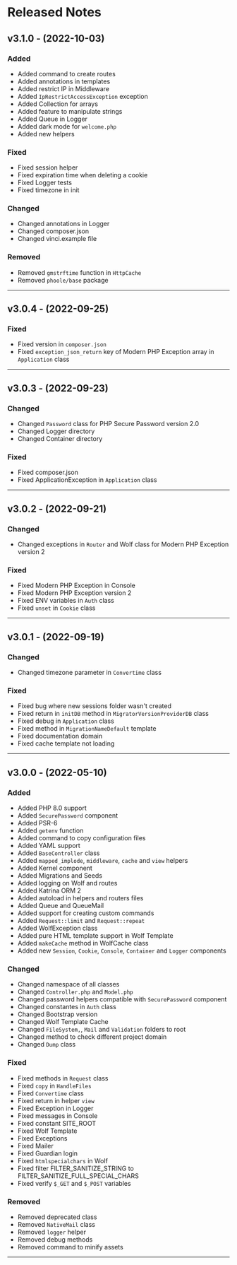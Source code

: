 # Released Notes

## v3.1.0 - (2022-10-03)

### Added

- Added command to create routes
- Added annotations in templates
- Added restrict IP in Middleware
- Added `IpRestrictAccessException` exception
- Added Collection for arrays
- Added feature to manipulate strings
- Added Queue in Logger
- Added dark mode for `welcome.php`
- Added new helpers

### Fixed

- Fixed session helper
- Fixed expiration time when deleting a cookie
- Fixed Logger tests
- Fixed timezone in init

### Changed

- Changed annotations in Logger
- Changed composer.json
- Changed vinci.example file

### Removed

- Removed `gmstrftime` function in `HttpCache`
- Removed `phoole/base` package

--------------------------------------------------------------------------

## v3.0.4 - (2022-09-25)

### Fixed

- Fixed version in `composer.json`
- Fixed `exception_json_return` key of Modern PHP Exception array in `Application` class

--------------------------------------------------------------------------

## v3.0.3 - (2022-09-23)

### Changed

- Changed `Password` class for PHP Secure Password version 2.0
- Changed Logger directory
- Changed Container directory

### Fixed

- Fixed composer.json
- Fixed ApplicationException in `Application` class

--------------------------------------------------------------------------

## v3.0.2 - (2022-09-21)

### Changed

- Changed exceptions in `Router` and Wolf class for Modern PHP Exception version 2

### Fixed

- Fixed Modern PHP Exception in Console
- Fixed Modern PHP Exception version 2
- Fixed ENV variables in `Auth` class
- Fixed `unset` in `Cookie` class

--------------------------------------------------------------------------

## v3.0.1 - (2022-09-19)

### Changed

- Changed timezone parameter in `Convertime` class

### Fixed

- Fixed bug where new sessions folder wasn't created
- Fixed return in `initDB` method in `MigratorVersionProviderDB` class
- Fixed debug in `Application` class
- Fixed method in `MigrationNameDefault` template
- Fixed documentation domain
- Fixed cache template not loading

--------------------------------------------------------------------------

## v3.0.0 - (2022-05-10)

### Added

- Added PHP 8.0 support
- Added `SecurePassword` component
- Added PSR-6
- Added `getenv` function
- Added command to copy configuration files
- Added YAML support
- Added `BaseController` class
- Added `mapped_implode`, `middleware`, `cache` and `view` helpers
- Added Kernel component
- Added Migrations and Seeds
- Added logging on Wolf and routes
- Added Katrina ORM 2
- Added autoload in helpers and routers files
- Added Queue and QueueMail
- Added support for creating custom commands
- Added `Request::limit` and `Request::repeat`
- Added WolfException class
- Added pure HTML template support in Wolf Template
- Added `makeCache` method in WolfCache class
- Added new `Session`, `Cookie`, `Console`, `Container` and `Logger` components

### Changed

- Changed namespace of all classes
- Changed `Controller.php` and `Model.php`
- Changed password helpers compatible with `SecurePassword` component
- Changed constantes in `Auth` class
- Changed Bootstrap version
- Changed Wolf Template Cache
- Changed `FileSystem,`, `Mail` and `Validation` folders to root
- Changed method to check different project domain
- Changed `Dump` class

### Fixed

- Fixed methods in `Request` class
- Fixed `copy` in `HandleFiles`
- Fixed `Convertime` class
- Fixed return in helper `view`
- Fixed Exception in Logger
- Fixed messages in Console
- Fixed constant SITE_ROOT
- Fixed Wolf Template
- Fixed Exceptions
- Fixed Mailer
- Fixed Guardian login
- Fixed `htmlspecialchars` in Wolf
- Fixed filter FILTER_SANITIZE_STRING to FILTER_SANITIZE_FULL_SPECIAL_CHARS
- Fixed verify `$_GET` and `$_POST` variables

### Removed

- Removed deprecated class
- Removed `NativeMail` class
- Removed `logger` helper
- Removed debug methods
- Removed command to minify assets
--------------------------------------------------------------------------
